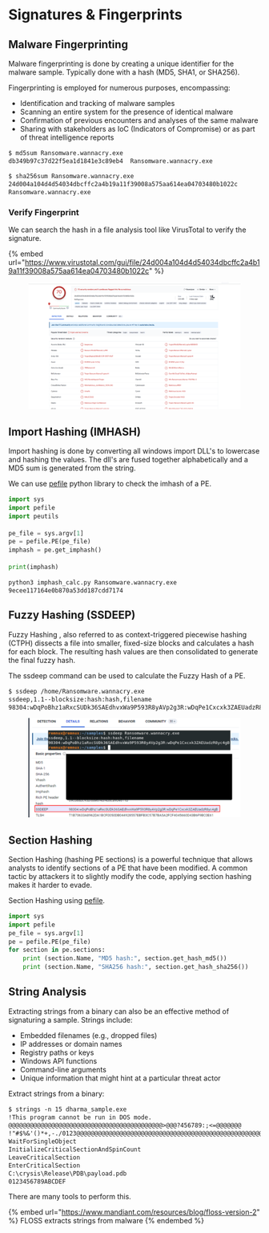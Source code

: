 # Signatures & Fingerprints



## Malware Fingerprinting

Malware fingerprinting is done by creating a unique identifier for the malware sample. Typically done with a hash (MD5, SHA1, or SHA256).

Fingerprinting is employed for numerous purposes, encompassing:

* Identification and tracking of malware samples
* Scanning an entire system for the presence of identical malware
* Confirmation of previous encounters and analyses of the same malware
* Sharing with stakeholders as IoC (Indicators of Compromise) or as part of threat intelligence reports

```shell-session
$ md5sum Ransomware.wannacry.exe
db349b97c37d22f5ea1d1841e3c89eb4  Ransomware.wannacry.exe
```

```shell-session
$ sha256sum Ransomware.wannacry.exe
24d004a104d4d54034dbcffc2a4b19a11f39008a575aa614ea04703480b1022c  Ransomware.wannacry.exe
```



### Verify Fingerprint

We can search the hash in a file analysis tool like VirusTotal to verify the signature.

{% embed url="https://www.virustotal.com/gui/file/24d004a104d4d54034dbcffc2a4b19a11f39008a575aa614ea04703480b1022c" %}

<figure><img src="../../.gitbook/assets/image (58).png" alt=""><figcaption></figcaption></figure>

## Import Hashing (IMHASH)

Import hashing is done by converting all windows import DLL's to lowercase and hashing the values. The dll's are fused together alphabetically and a MD5 sum is generated from the string.

We can use [pefile](https://pypi.org/project/pefile/) python library to check the imhash of a PE.

```python
import sys
import pefile
import peutils

pe_file = sys.argv[1]
pe = pefile.PE(pe_file)
imphash = pe.get_imphash()

print(imphash)
```

```shell-session
python3 imphash_calc.py Ransomware.wannacry.exe
9ecee117164e0b870a53dd187cdd7174
```



## Fuzzy Hashing (SSDEEP)

Fuzzy Hashing , also referred to as context-triggered piecewise hashing (CTPH) dissects a file into smaller, fixed-size blocks and calculates a hash for each block. The resulting hash values are then consolidated to generate the final fuzzy hash.

The ssdeep command can be used to calculate the Fuzzy Hash of a PE.

```shell-session
$ ssdeep /home/Ransomware.wannacry.exe
ssdeep,1.1--blocksize:hash:hash,filename
98304:wDqPoBhz1aRxcSUDk36SAEdhvxWa9P593R8yAVp2g3R:wDqPe1Cxcxk3ZAEUadzR8yc4gB,"/home/Ransomware.wannacry.exe"
```

<figure><img src="../../.gitbook/assets/image (59).png" alt=""><figcaption></figcaption></figure>



## Section Hashing

Section Hashing (hashing PE sections) is a powerful technique that allows analysts to identify sections of a PE that have been modified. A common tactic by attackers it to slightly modify the code, applying section hashing makes it harder to evade.

Section Hashing using [pefile](https://pypi.org/project/pefile/).

```python
import sys
import pefile
pe_file = sys.argv[1]
pe = pefile.PE(pe_file)
for section in pe.sections:
    print (section.Name, "MD5 hash:", section.get_hash_md5())
    print (section.Name, "SHA256 hash:", section.get_hash_sha256())
```





## String Analysis

Extracting strings from a binary can also be an effective method of signaturing a sample. Strings include:&#x20;

* Embedded filenames (e.g., dropped files)
* IP addresses or domain names
* Registry paths or keys
* Windows API functions
* Command-line arguments
* Unique information that might hint at a particular threat actor

Extract strings from a binary:

```shell-session
$ strings -n 15 dharma_sample.exe
!This program cannot be run in DOS mode.
@@@@@@@@@@@@@@@@@@@@@@@@@@@@@@@@@@@@@@@@@@@>@@@?456789:;<=@@@@@@@
!"#$%&'()*+,-./0123@@@@@@@@@@@@@@@@@@@@@@@@@@@@@@@@@@@@@@@@@@@@@@@@@@@@@@@@@@@@@@@@@@@@@@@@@@@@@@@@@@@@@@@@@@@@@@@@@@@@@@@@@@@@@@@@@@@@@@@@@@@@@@@@@@@@@ABCDEFGHIJKLMNOPQRSTUVWXYZabcdefghijklmnopqrstuvwxyz0123456789+/
WaitForSingleObject
InitializeCriticalSectionAndSpinCount
LeaveCriticalSection
EnterCriticalSection
C:\crysis\Release\PDB\payload.pdb
0123456789ABCDEF
```

There are many tools to perform this.&#x20;

{% embed url="https://www.mandiant.com/resources/blog/floss-version-2" %}
FLOSS extracts strings from malware
{% endembed %}
